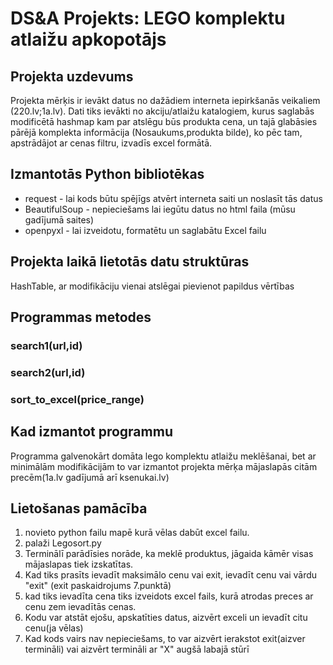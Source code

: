 # DS&A Projekts: LEGO komplektu atlaižu apkopotājs
## Projekta uzdevums
Projekta mērķis ir ievākt datus no dažādiem interneta iepirkšanās veikaliem (220.lv;1a.lv). Dati tiks ievākti no akciju/atlaižu katalogiem, kurus saglabās modificētā hashmap kam par atslēgu būs produkta cena, un tajā glabāsies pārējā komplekta informācija (Nosaukums,produkta bilde), ko pēc tam, apstrādājot ar cenas filtru, 
izvadīs excel formātā.

## Izmantotās Python bibliotēkas
* request - lai kods būtu spējīgs atvērt interneta saiti un noslasīt tās datus
* BeautifulSoup - nepieciešams lai iegūtu datus no html faila (mūsu gadījumā saites)
* openpyxl - lai izveidotu, formatētu un saglabātu Excel failu

## Projekta laikā lietotās datu struktūras
HashTable, ar modifikāciju vienai atslēgai pievienot papildus vērtības

## Programmas metodes
### search1(url,id)

### search2(url,id)

### sort_to_excel(price_range)

## Kad izmantot programmu
Programma galvenokārt domāta lego komplektu atlaižu meklēšanai, bet ar minimālām modifikācijām to var izmantot projekta mērķa mājaslapās citām precēm(1a.lv gadījumā arī ksenukai.lv)

## Lietošanas pamācība
1. novieto python failu mapē kurā vēlas dabūt excel failu.
2. palaži Legosort.py
3. Terminālī parādīsies norāde, ka meklē produktus, jāgaida kāmēr visas mājaslapas tiek izskatītas.
4. Kad tiks prasīts ievadīt maksimālo cenu vai exit, ievadīt cenu vai vārdu "exit" (exit paskaidrojums 7.punktā)
5. kad tiks ievadīta cena tiks izveidots excel fails, kurā atrodas preces ar cenu zem ievadītās cenas.
6. Kodu var atstāt ejošu, apskatīties datus, aizvērt exceli un ievadīt citu cenu(ja vēlas)
7. Kad kods vairs nav nepieciešams, to var aizvērt ierakstot exit(aizver termināli) vai aizvērt termināli ar "X" augšā labajā stūrī

